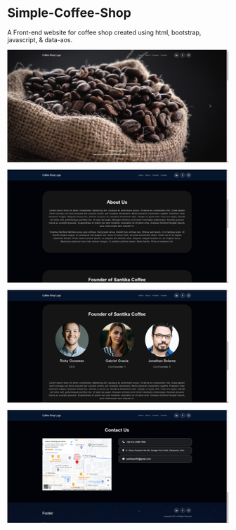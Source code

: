 # Simple-Coffee-Shop
A Front-end website for coffee shop created using html, bootstrap, javascript, &amp; data-aos.

<p align="center">
  <img src="./assets/mics/banner.jpg" width="850" title="hover text">
</p>
<p align="center">
  <img src="./assets/mics/about.png" width="850" title="hover text">
</p>
<p align="center">
  <img src="./assets/mics/founder.png" width="850" title="hover text">
</p>
<p align="center">
  <img src="./assets/mics/contact.png" width="850" title="hover text">
</p>
